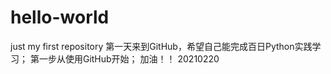 # hello-world
just my first repository
第一天来到GitHub，希望自己能完成百日Python实践学习；
第一步从使用GitHub开始；
加油！！
20210220
